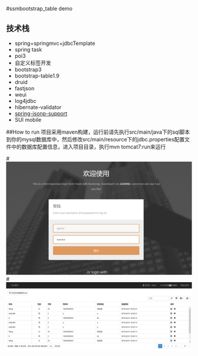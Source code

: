#ssmbootstrap_table demo
## 技术栈
* spring+springmvc+jdbcTemplate
* spring task
* poi3
* 自定义标签开发
* bootstrap3
* bootstrap-table1.9
* druid
* fastjson
* weui
* log4jdbc
* hibernate-validator
* [spring-jsonp-support](https://github.com/bhagyas/spring-jsonp-support)
* SUI mobile

##How to run
项目采用maven构建，运行前请先执行src/main/java下的sql脚本到你的mysql数据库中，然后修改src/main/resource下的jdbc.properties配置文件中的数据库配置信息，进入项目目录，执行mvn tomcat7:run来运行

#![](src/main/webapp/image/sys1.png)
#![](src/main/webapp/image/sys2.png)